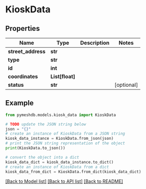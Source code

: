 # KioskData


## Properties

Name | Type | Description | Notes
------------ | ------------- | ------------- | -------------
**street_address** | **str** |  | 
**type** | **str** |  | 
**id** | **int** |  | 
**coordinates** | **List[float]** |  | 
**status** | **str** |  | [optional] 

## Example

```python
from pymeshdb.models.kiosk_data import KioskData

# TODO update the JSON string below
json = "{}"
# create an instance of KioskData from a JSON string
kiosk_data_instance = KioskData.from_json(json)
# print the JSON string representation of the object
print(KioskData.to_json())

# convert the object into a dict
kiosk_data_dict = kiosk_data_instance.to_dict()
# create an instance of KioskData from a dict
kiosk_data_from_dict = KioskData.from_dict(kiosk_data_dict)
```
[[Back to Model list]](../README.md#documentation-for-models) [[Back to API list]](../README.md#documentation-for-api-endpoints) [[Back to README]](../README.md)


